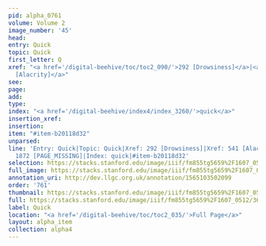```yaml
---
pid: alpha_0761
volume: Volume 2
image_number: '45'
head: 
entry: Quick
topic: Quick
first_letter: Q
xref: "<a href='/digital-beehive/toc/toc2_090/'>292 [Drowsiness]</a>|<a href='/digital-beehive/toc/toc2_127/'>541
  [Alacrity]</a>"
see: 
page: 
add: 
type: 
index: "<a href='/digital-beehive/index4/index_3260/'>quick</a>"
insertion_xref: 
insertion: 
item: "#item-b20118d32"
unparsed: 
line: 'Entry: Quick|Topic: Quick|Xref: 292 [Drowsiness]|Xref: 541 [Alacrity]|Xref:
  1872 [PAGE_MISSING]|Index: quick|#item-b20118d32'
selection: https://stacks.stanford.edu/image/iiif/fm855tg5659%2F1607_0512/367,2363,2971,243/full/0/default.jpg
full_image: https://stacks.stanford.edu/image/iiif/fm855tg5659%2F1607_0512/full/full/0/default.jpg
annotation_uri: http://dev.llgc.org.uk/annotation/1565103502099
order: '761'
thumbnail: https://stacks.stanford.edu/image/iiif/fm855tg5659%2F1607_0512/367,2363,600,180/250,/0/default.jpg
full: https://stacks.stanford.edu/image/iiif/fm855tg5659%2F1607_0512/367,2363,2971,243/full/0/default.jpg
label: Quick
location: "<a href='/digital-beehive/toc/toc2_035/'>Full Page</a>"
layout: alpha_item
collection: alpha4
---
```

